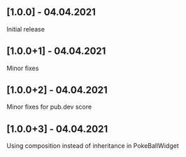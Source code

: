 ## [1.0.0] - 04.04.2021
Initial release
## [1.0.0+1] - 04.04.2021
Minor fixes
## [1.0.0+2] - 04.04.2021
Minor fixes for pub.dev score
## [1.0.0+3] - 04.04.2021
Using composition instead of inheritance in PokeBallWidget